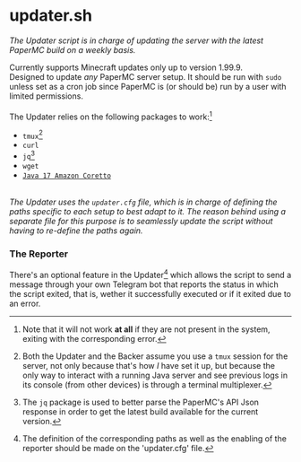 # updater.sh

_The Updater script is in charge of updating the server with the latest PaperMC build on a weekly basis._

Currently supports Minecraft updates only up to version 1.99.9.\
Designed to update _any_ PaperMC server setup. It should be run with `sudo` unless set as a cron job since PaperMC is (or should be) run by a user with limited permissions.\
\
The Updater relies on the following packages to work:[^1]

 - `tmux`[^2]
 - `curl`
 - `jq`[^3]
 - `wget`
 - [`Java 17 Amazon Coretto`](https://docs.aws.amazon.com/corretto/latest/corretto-17-ug/downloads-list.html)

[^1]:Note that it will not work **at all** if they are not present in the system, exiting with the corresponding error.
[^2]:Both the Updater and the Backer assume you use a `tmux` session for the server, not only because that's how _I_ have set it up, but because the only way to interact with a running Java server and see previous logs in its console (from other devices) is through a terminal multiplexer.
[^3]:The `jq` package is used to better parse the PaperMC's API Json response in order to get the latest build available for the current version.

\
*The Updater uses the `updater.cfg` file, which is in charge of defining the paths specific to each setup to best adapt to it. The reason behind using a separate file for this purpose is to seamlessly update the script without having to re-define the paths again.*

### The Reporter

There's an optional feature in the Updater[^4] which allows the script to send a message through your own Telegram bot that reports the status in which the script exited, that is, wether it successfully executed or if it exited due to an error.

[^4]:The definition of the corresponding paths as well as the enabling of the reporter should be made on the 'updater.cfg' file.
